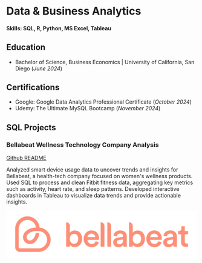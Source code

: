 # Data & Business Analytics

#### Skills: SQL, R, Python, MS Excel, Tableau

## Education
- Bachelor of Science, Business Economics | University of California, San Diego
(_June 2024_)

## Certifications
- Google: Google Data Analytics Professional Certificate (_October 2024_)
- Udemy: The Ultimate MySQL Bootcamp (_November 2024_)

## SQL Projects
### Bellabeat Wellness Technology Company Analysis
[Github README](https://github.com/matthewarucan/Google-Data-Analytics-Case-Study)

Analyzed smart device usage data to uncover trends and insights for Bellabeat, a health-tech company focused on women's wellness products. Used SQL to process and clean Fitbit fitness data, aggregating key metrics such as activity, heart rate, and sleep patterns. Developed interactive dashboards in Tableau to visualize data trends and provide actionable insights.

![ ](/assets/images/bellabeat_logo.png)
